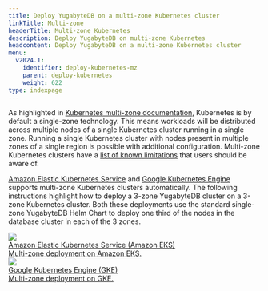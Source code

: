 ```yaml
---
title: Deploy YugabyteDB on a multi-zone Kubernetes cluster
linkTitle: Multi-zone
headerTitle: Multi-zone Kubernetes
description: Deploy YugabyteDB on multi-zone Kubernetes
headcontent: Deploy YugabyteDB on a multi-zone Kubernetes cluster
menu:
  v2024.1:
    identifier: deploy-kubernetes-mz
    parent: deploy-kubernetes
    weight: 622
type: indexpage
---
```

As highlighted in <a href="https://kubernetes.io/docs/setup/best-practices/multiple-zones/">Kubernetes multi-zone documentation</a>, Kubernetes is by default a single-zone technology. This means workloads will be distributed across multiple nodes of a single Kubernetes cluster running in a single zone. Running a single Kubernetes cluster with nodes present in multiple zones of a single region is possible with additional configuration. Multi-zone Kubernetes clusters have a <a href="https://kubernetes.io/docs/setup/best-practices/multiple-zones/#limitations">list of known limitations</a> that users should be aware of.

<a href="https://docs.aws.amazon.com/eks/latest/userguide/network_reqs.html">Amazon Elastic Kubernetes Service</a> and <a href="https://cloud.google.com/kubernetes-engine/docs/concepts/types-of-clusters">Google Kubernetes Engine</a> supports multi-zone Kubernetes clusters automatically. The following instructions highlight how to deploy a 3-zone YugabyteDB cluster on a 3-zone Kubernetes cluster. Both these deployments use the standard single-zone YugabyteDB Helm Chart to deploy one third of the nodes in the database cluster in each of the 3 zones.

<div class="row">

  <div class="col-12 col-md-6 col-lg-12 col-xl-6">
    <a class="section-link icon-offset" href="eks/helm-chart/">
      <div class="head">
        <img class="icon" src="/images/section_icons/deploy/amazon-eks.png" aria-hidden="true" />
        <div class="title">Amazon Elastic Kubernetes Service (Amazon EKS)</div>
      </div>
      <div class="body">
        Multi-zone deployment on Amazon EKS.
      </div>
    </a>
  </div>

  <div class="col-12 col-md-6 col-lg-12 col-xl-6">
    <a class="section-link icon-offset" href="gke/helm-chart/">
      <div class="head">
        <img class="icon" src="/images/section_icons/deploy/gke.png" aria-hidden="true" />
        <div class="title">Google Kubernetes Engine (GKE)</div>
      </div>
      <div class="body">
        Multi-zone deployment on GKE.
      </div>
    </a>
  </div>

</div>
